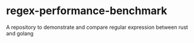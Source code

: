 # regex-performance-benchmark
A repository to demonstrate and compare regular expression between rust and golang

